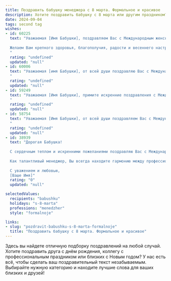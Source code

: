 ```yaml
---
title: Поздравить бабушку менеджера с 8 марта. Формальное и красивое
description: Хотите поздравить бабушку с 8 марта или другим праздником? Наш ИИ создаст незабываемое поздравление, а вы обязательно выделитесь среди других.  
date: 2024-09-04
tags: second tag
wishes:
- id: 60225
  text: "Уважаемая [Имя Бабушки], поздравляем Вас с Международным женским днем 8 Марта!
  
  Желаем Вам крепкого здоровья, благополучия, радости и весеннего настроения. Пусть Ваш профессиональный опыт, как менеджера, приносит Вам удовлетворение и новые возможности для реализации!
  "
  rating: "undefined"
  updated: "null"
- id: 60006
  text: "Уважаемая [имя Бабушки], от всей души поздравляю Вас с Международным женским днем! Желаю Вам крепкого здоровья, душевного тепла, радости и благополучия. Пусть Ваша работа менеджера приносит Вам удовлетворение и успех! Желаю, чтобы рядом всегда были любящие люди, а Ваша жизнь была наполнена яркими моментами и приятными сюрпризами. С праздником!
  "
  rating: "undefined"
  updated: "null"
- id: 59249
  text: "Уважаемая [Имя Бабушки], примите искренние поздравления с Международным женским днем! Желаем Вам крепкого здоровья, благополучия, семейного тепла и  неиссякаемой энергии в Вашей работе менеджера. Пусть каждый день будет полон радости и любви!
  "
  rating: "undefined"
  updated: "null"
- id: 58754
  text: "Уважаемая [Имя Бабушки], от всей души поздравляем Вас с Международным женским днем 8 Марта! Желаем Вам крепкого здоровья, благополучия и радости, которая всегда будет согревать Ваше сердце. Пусть Ваша жизнь будет наполнена любовью, заботой и приятными моментами, а Ваша профессиональная деятельность как менеджера всегда будет успешной и приносить удовлетворение.
  "
  rating: "undefined"
  updated: "null"
- id: 38939
  text: "Дорогая Бабушка!
  
  С сердечным теплом и искренними пожеланиями поздравляю Вас с Международным женским днем 8 марта! В этот прекрасный весенний праздник хочу выразить Вам свою глубокую благодарность за любовь, поддержку и вдохновение, которые Вы дарите всем нам.
  
  Как талантливый менеджер, Вы всегда находите гармонию между профессиональными достижениями и семейными ценностями. Ваши мудрость и жизненный опыт служат для нас примером. Пусть каждый новый день приносит радость, здоровье и множество ярких моментов.
  
  С уважением и любовью,
  [Ваше Имя]"
  rating: "0"
  updated: "null"

selectedValues:
  recipients: "babushku"
  holidays: "s-8-marta"
  professions: "menedzher"
  style: "formalnoje"

links:
- slug: "pozdravit-babushku-s-8-marta-formalnoje"
  title: "Поздравить бабушку с 8 марта. Формальное и красивое"
---
```


Здесь вы найдете отличную подборку поздравлений на любой случай. 
Хотите поздравить друга с днём рождения, коллегу с профессиональным праздником или близких с Новым годом? У нас есть всё, чтобы сделать ваш поздравительный текст незабываемым. Выбирайте нужную категорию и находите лучшие слова для ваших близких и друзей!
